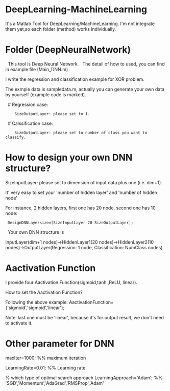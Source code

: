 # DeepLearning-MachineLearning

It's a Matlab Tool for DeepLearning/MachineLearning.
I'm not integrate them yet,so each folder (method) works individually.

# Folder (DeepNeuralNetwork)
   This tool is Deep Neural Network.
   
   The detail of how to used, you can find in example file (Main_DNN.m)

   I write the regression and classification example for XOR problem.
   
   The exmple data is sampledata.m, actually you can generate your own data by yourself (example code is marked).
   
   
   # Regression case:
        
        SizeOutputLayer: please set to 1.
   
   # Calssification case:
        
        SizeOutputLayer: please set to number of class you want to classify.
   
   # How to design your own DNN structure?
   
   SizeInputLayer: please set to dimension of input data plus one (i.e. dim+1).
   
   It' very easy to set your 'number of hidden layer' and 'number of hidden node'
   
   For instance, 2 hidden layers, first one has 20 node, second one has 10 node:  
     
     DesignDNNLayersize=[SizeInputLayer 20 SizeOutputLayer];
    
   Your own DNN structure is
   
   InputLayer(dim+1 nodes)→HiddenLayer1(20 nodes)→HiddenLayer2(10 nodes)→OutputLayer(Regression: 1 node, Classification: NumClass nodes)
   
   # Aactivation Function
   
   I provide four Aactivation Function(sigmoid,tanh ,ReLU, linear). 
   
   How to set the Aactivation Function?
   
   Following the above example:
   AactivationFunction={'sigmoid','sigmoid','linear'}; 
  
  Note: last one must be 'linear', because it's for output result, we don't need to activate it.
   
   # Other parameter for DNN
   
   maxIter=1000; %% maximum iteration 
   
   LearningRate=0.01; %% Learning rate
   
   % which type of optimal search approach
   LearningApproach='Adam'; %% 'SGD','Momentum','AdaGrad','RMSProp','Adam'
